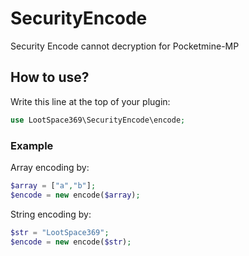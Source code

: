 # SecurityEncode
Security Encode cannot decryption for Pocketmine-MP
## How to use?
Write this line at the top of your plugin:
```php
use LootSpace369\SecurityEncode\encode;
```
### Example
Array encoding by:
```php
$array = ["a","b"];
$encode = new encode($array);
```
String encoding by:
```php
$str = "LootSpace369";
$encode = new encode($str);
```
